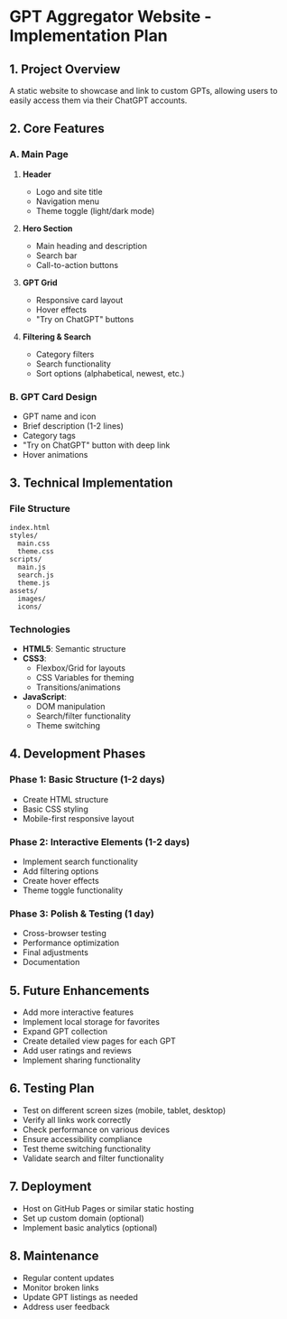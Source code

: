 # GPT Aggregator Website - Implementation Plan

## 1. Project Overview
A static website to showcase and link to custom GPTs, allowing users to easily access them via their ChatGPT accounts.

## 2. Core Features

### A. Main Page
1. **Header**
   - Logo and site title
   - Navigation menu
   - Theme toggle (light/dark mode)

2. **Hero Section**
   - Main heading and description
   - Search bar
   - Call-to-action buttons

3. **GPT Grid**
   - Responsive card layout
   - Hover effects
   - "Try on ChatGPT" buttons

4. **Filtering & Search**
   - Category filters
   - Search functionality
   - Sort options (alphabetical, newest, etc.)

### B. GPT Card Design
- GPT name and icon
- Brief description (1-2 lines)
- Category tags
- "Try on ChatGPT" button with deep link
- Hover animations

## 3. Technical Implementation

### File Structure
```
index.html
styles/
  main.css
  theme.css
scripts/
  main.js
  search.js
  theme.js
assets/
  images/
  icons/
```

### Technologies
- **HTML5**: Semantic structure
- **CSS3**: 
  - Flexbox/Grid for layouts
  - CSS Variables for theming
  - Transitions/animations
- **JavaScript**:
  - DOM manipulation
  - Search/filter functionality
  - Theme switching

## 4. Development Phases

### Phase 1: Basic Structure (1-2 days)
- Create HTML structure
- Basic CSS styling
- Mobile-first responsive layout

### Phase 2: Interactive Elements (1-2 days)
- Implement search functionality
- Add filtering options
- Create hover effects
- Theme toggle functionality

### Phase 3: Polish & Testing (1 day)
- Cross-browser testing
- Performance optimization
- Final adjustments
- Documentation

## 5. Future Enhancements
- Add more interactive features
- Implement local storage for favorites
- Expand GPT collection
- Create detailed view pages for each GPT
- Add user ratings and reviews
- Implement sharing functionality

## 6. Testing Plan
- Test on different screen sizes (mobile, tablet, desktop)
- Verify all links work correctly
- Check performance on various devices
- Ensure accessibility compliance
- Test theme switching functionality
- Validate search and filter functionality

## 7. Deployment
- Host on GitHub Pages or similar static hosting
- Set up custom domain (optional)
- Implement basic analytics (optional)

## 8. Maintenance
- Regular content updates
- Monitor broken links
- Update GPT listings as needed
- Address user feedback
